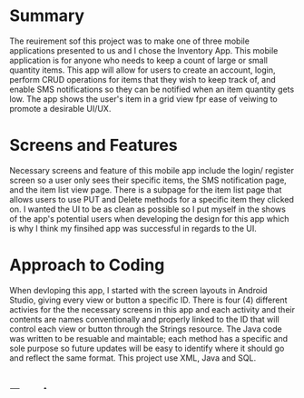 <h1>Summary</h1>

The reuirement sof this project was to make one of three mobile applications presented to us and I chose the Inventory App. This mobile application is for anyone who needs to keep a count of large or small quantity items. This app will allow for users to create an account, login, perform CRUD operations for items that they wish to keep track of, and enable SMS notifications so they can be notified when an item quantity gets low. The app shows the user's item in a grid view fpr ease of veiwing to promote a desirable UI/UX.

<h1>Screens and Features</h1>

Necessary screens and feature of this mobile app include the login/ register screen so a user only sees their specific items, the SMS notification page, and the item list view page.  There is a subpage for the item list page that allows users to use PUT and Delete methods for a specific item they clicked on. I wanted the UI to be as clean as possible so I put myself in the shows of the app's potential users when developing the design for this app which is why I think my finsihed app was successful in regards to the UI. 

<h1>Approach to Coding</h1>

When devloping this app, I started with the screen layouts in Android Studio, giving every view or button a specific ID. There is four (4) different activies for the the necessary screens in this app and each activity and their contents are names conventionally and properly linked to the ID that will control each view or button through the Strings resource. The Java code was written to be resuable and maintable; each method has a specific and sole purpose so future updates will be easy to identify where it should go and reflect the same format. This project use XML, Java and SQL. 

<h1>Testing</h1>

Testing for this mobile app was done manually through trial and error through the emulator. After each new component was added I tested to make sure everything worked together and nothing broke as well as the newly developed component such as logining in and/or registering an account as well as editing items and adding items was working properly. 

<h1>Overview of Whish Knowledge, Skills, and/or Experience Were Displayed</h1>

I feel like this project overall is a good representation on my skills, knowledge, and experience. My educational and professional experience has lead me to be able to write clean, maintainable, and resuable code which has become a skill of mine. This specific project shows how my knowledge can grow over the span of a short period of time and adapt and become succesful in developing new products in which I have no experience developing. 
